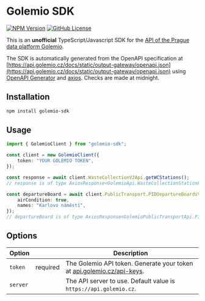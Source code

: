 # Golemio SDK

[![NPM Version](https://img.shields.io/npm/v/golemio-sdk)](https://www.npmjs.com/package/golemio-sdk) [![GitHub License](https://img.shields.io/github/license/smallhillcz/golemio-sdk)](./LICENSE)

This is an **unofficial** TypeScript/Javascript SDK for the [API of the Prague data platform Golemio](https://api.golemio.cz/docs/openapi/).

The SDK is automatically generated from the OpenAPI specification at [https://api.golemio.cz/docs/static/output-gateway/openapi.json](https://api.golemio.cz/docs/static/output-gateway/openapi.json) using [OpenAPI Generator](https://openapi-generator.tech/) and [axios](https://axios-http.com/). Checks are made at midnight.

## Installation

```bash
npm install golemio-sdk
```

## Usage

```typescript
import { GolemioClient } from "golemio-sdk";

const client = new GolemioClient({
	token: "YOUR GOLEMIO TOKEN",
});

const response = await client.WasteCollectionV2Api.getWCStations();
// response is of type AxiosResponse<GolemioApi.WasteCollectionStationFeatureCollection>

const departureBoard = await client.PublicTransport.PIDDepartureBoardsV2Api.v2PidDepartureboardsGet({
	airCondition: true,
	names: "Karlovo náměstí",
});
// departureBoard is of type AxiosResponse<GolemioPublicTransportApi.PIDDepartureBoard>
```

## Options

| Option   |          | Description                                                                                               |
| -------- | -------- | --------------------------------------------------------------------------------------------------------- |
| `token`  | required | The Golemio API token. Generate your token at [api.golemio.cz/api-keys](https://api.golemio.cz/api-keys). |
| `server` |          | The API server to use. Default value is `https://api.golemio.cz`.                                         |
